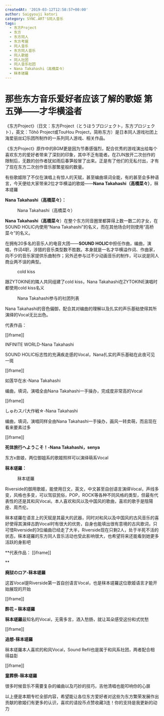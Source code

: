 ```yaml
---
createdAt: '2019-03-12T12:58:57+00:00'
author: Saigyouji kotori
category: SYNC.ART'S同人音乐
tags:
  - 东方Project
  - 东方
  - 东方同人
  - 东方考据
  - 同人音乐
  - 东方同人音乐
  - 同人歌姬
  - 同人社团
  - 同人音乐社团
  - Nana Takahashi（高橋菜々）
  - 秣本瑳羅
---
```


# 那些东方音乐爱好者应该了解的歌姬 第五弹——才华横溢者

《东方Project》（日文：东方Project（とうほうプロジェクト，东方プロジェクト），英文：Tōhō Project或TouHou Project，简称东方）是日本同人游戏社团上海爱丽丝幻乐团所制作的一系列同人游戏、相关作品。

《东方Project》原作中的BGM更是因为节奏感强烈，配合优秀的游戏演出给每个喜欢东方的爱好者带来了深刻的印象，其中不乏有能者。在ZUN放开二次创作的限制后，无数的创作者犹如雨后春笋般冒了出来。正是有了他们的无私付出，才有了现在东方二次创作音乐那繁星般的数量。

有些歌姬除了不仅在演唱上有惊人的天赋，甚至编曲填词全能，有的甚至会多种语言，今天便给大家带来2位才华横溢的歌姬——**Nana Takahashi（高橋菜々）**，秣本瑳羅

**Nana Takahashi（高橋菜々）：**

<figure>
  <img src="https://i0.hdslb.com/bfs/article/d99933fbead117d3c4b687574fd898960b7b47e8.png@1320w_658h.webp" alt=""/>
  <figcaption>Nana Takahashi（高橋菜々）</figcaption>
</figure>

**Nana Takahashi（高橋菜々**）在整个东方同音圈里都算得上数一数二的才女，在SOUND HOLIC内使用“Nana Takahashi”的名义，而在其他场合时则使用“高桥 菜々”的名义。

在拥有20多名的音乐人的电音大团——**SOUND HOLIC**中担任作曲，编曲，演唱，作词4职，涉猎的音乐类型数不胜数。本身就是一名才华横溢作词、作曲家，向不少的音乐家提供乐曲制作；另外还参与过不少动画音乐的制作，可以说是同人商业两不误的典型。

<figure>
  <img src="https://i0.hdslb.com/bfs/article/4f31c54f03c2dd174c225ca13567fecadc95ab0f.png@1320w_1108h.webp" alt=""/>
  <figcaption>cold kiss</figcaption>
</figure>

跟ZYTOKINE的隣人共同组建了cold kiss，Nana Takahashi在ZYTOKINE演唱时都使用cold kiss名义

<figure>
  <img src="https://i0.hdslb.com/bfs/article/f50303ff4d6edc74e92e2000483b8cc58466eb04.png@842w_1188h.webp" alt=""/>
  <figcaption>Nana Takahashi参与的社团列表</figcaption>
</figure>

Nana Takahashi的音色偏御，配合其对编曲的理解以及扎实的声乐基础使得其所演绎的Vocal无比出色。

代表作品：

[[iframe]]

INFINITE WORLD-Nana Takahashi

SOUND HOLIC标志性的充满疾走感的Vocal，Nana扎实的声乐基础在此夜可见一斑

[[iframe]]

如莲华在水-Nana Takahashi

编曲，填词，演唱全由Nana Takahashi一手操办，完成度非常高的Vocal

[[iframe]]

しゅわスパ大作戦☆-Nana Takahashi

编曲，填词，演唱同样全由Nana Takahashi一手操办，画风一转卖萌，而且现在看来要素过多

[[iframe]]

**死体旅行へようこそ！-Nana Takahashi，senya**

东方x兽娘，两位御姐系的歌姬照样可以演绎萌系Vocal

**秣本瑳羅：**

<figure>
  <img src="https://i0.hdslb.com/bfs/article/0ca7270ce1477947b49dc4eb2f178f8b9b20627c.png@788w_790h.webp" alt=""/>
  <figcaption>秣本瑳羅</figcaption>
</figure>

Riverside的御用歌姬，能使用日文，英文，中文甚至自创语言演绎Vocal，声线多变，风格也多变，可以驾驭民俗，POP，ROCK等各种不同风格的类型，但最有代表性的还是其和风Vocal。本人喜欢和风以及中国风的歌曲，喜欢的歌手是陰陽座、周杰伦。

秣本瑳羅在语言上的天赋是其最大的武器，同时对和风以及中国风的古风音乐的喜好使得其演绎古韵Vocal时有很大的优势，自身也能填出很有意境的古风歌词，只可惜Riverside的3位编曲已经走了大半，Riverside现在只剩2人，处于半死不活的状态，秣本瑳羅的东方同人音乐活动也受此影响很大，也希望将来还能看到她更多活跃的身影吧

**代表作品： [[iframe]]

**

**廃狱のロア-秣本瑳羅**

这首Vocal是Riverside第一首自创语言Vocal，也是秣本瑳羅这位歌姬语言才能开始展现的开始

[[iframe]]

**酔花 – 秣本瑳羅**

**秣本瑳羅**最知名的Vocal，无需多言，酒入愁肠，就让耳朵感受这份和式忧愁

[[iframe]]

**追想-秣本瑳羅**

秣本瑳羅本人喜欢的和风Vocal，Sound Refil也是属于和风系社团，两者配合相得益彰

[[iframe]]

**童葬祭-秣本瑳羅**

很多时候音乐不需要复杂的编曲以及巧妙的技巧，吉他清唱也能叩响你的心扉

以上便是本期专栏全部内容，希望能让各位东方爱好者对这些为东方繁荣发展作出贡献的歌姬们有更多的认识，喜欢的请投币点赞收藏3连！你的支持是我更新的动力
